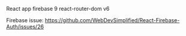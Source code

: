 React app
firebase 9
react-router-dom v6



Firebase issue:
https://github.com/WebDevSimplified/React-Firebase-Auth/issues/26